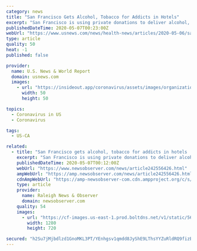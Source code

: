 ```yaml
---
category: news
title: "San Francisco Gets Alcohol, Tobacco for Addicts in Hotels"
excerpt: "San Francisco is using private donations to deliver alcohol, tobacco and medical marijuana for a few dozen people dealing with addiction as they isolate or quarantine in city-leased hotel rooms during the pandemic."
publishedDateTime: 2020-05-07T00:23:00Z
webUrl: "https://www.usnews.com/news/health-news/articles/2020-05-06/san-francisco-gets-alcohol-tobacco-for-addicts-in-hotels"
type: article
quality: 50
heat: -1
published: false

provider:
  name: U.S. News & World Report
  domain: usnews.com
  images:
    - url: "https://insideout.app/coronavirus/assets/images/organizations/usnews.com-50x50.jpg"
      width: 50
      height: 50

topics:
  - Coronavirus in US
  - Coronavirus

tags:
  - US-CA

related:
  - title: "San Francisco gets alcohol, tobacco for addicts in hotels | Raleigh News & Observer"
    excerpt: "San Francisco is using private donations to deliver alcohol, tobacco and medical marijuana for a few dozen people dealing with addiction as they isolate or quarantine in city-leased hotel rooms during the pandemic."
    publishedDateTime: 2020-05-07T00:12:00Z
    webUrl: "https://www.newsobserver.com/news/article242556426.html"
    ampWebUrl: "https://amp.newsobserver.com/news/article242556426.html"
    cdnAmpWebUrl: "https://amp-newsobserver-com.cdn.ampproject.org/c/s/amp.newsobserver.com/news/article242556426.html"
    type: article
    provider:
      name: Raleigh News & Observer
      domain: newsobserver.com
    quality: 54
    images:
      - url: "https://cf-images.us-east-1.prod.boltdns.net/v1/static/5615998031001/04f26ee0-5d57-46f3-8883-6a08dd9877fd/385ee6f6-c985-4d05-9053-f634a4f8c69c/1280x720/match/image.jpg"
        width: 1280
        height: 720

secured: "h2Su7jMjbdlzd1GnoMKL3PT/YEnhgsv1qmdd8JyShE9LThsYYZuRldRQ9fizBDVDvlT+mhg9cf70fWaPH9hJD6qFEnTvXif/1B6gCUY3O3cUtzefQy/LGe9i1V+vjsuur1foKAHipcMk81ekGPCLLZdCvmRNaXYRXEOCNgvKJ1AKuep91Dngj/3AWIp6PlE/0MT6HtJF+71ohh6zWZ1fIgddEPOTrV2fYWcTgSou1afEkeQo8Q5MJIlgQqV0sbAA9I1OND2dsvpganLh9MMHea4kGBvq92wYY5TQiN/zJCDE3X/7KBG9ujkAvVf5o6OH6ouKW8ew24atUs96rnVLGrcnj/5nlNu6ZnJ4avwh5Ows9uo1hHGb4ZM9u0HppBfOklpRPccqovfOGUFWm5LcICTjkQBi+yGraB44wbPZFpq7vzYYyImdSdydR3FhTVnDmPXf7ldAaa98XRpLhrPAvArGX1NiuDdwrwNvHzn5P3I=;KkmX2g9WaCGWY7PCHTb5JQ=="
---
```



